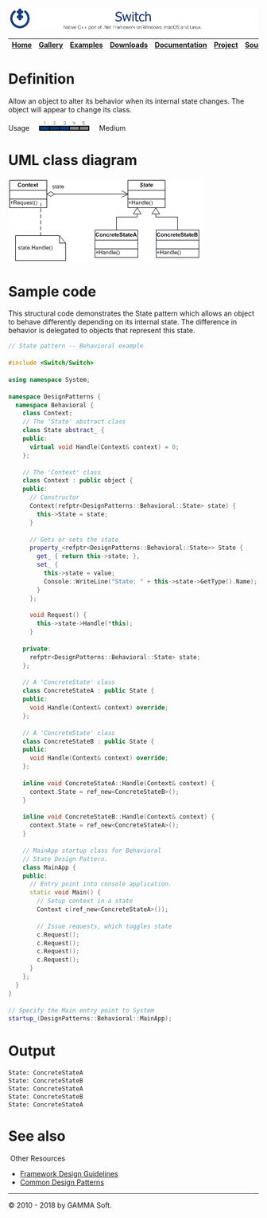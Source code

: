 ![Switch Header](Pictures/SwitchNativeC++port.png)

| [Home](Home.md) | [Gallery](Gallery.md) | [Examples](Examples.md) | [Downloads](Downloads.md) | [Documentation](Documentation.md) | [Project](https://sourceforge.net/projects/switchpro) | [Source](https://github.com/gammasoft71/switch) | [License](License.md) | [Contact](Contact.md) | [GAMMA Soft](https://gammasoft71.wixsite.com/gammasoft) |
|-----------------|-----------------------|-------------------------|-------------------------|-----------------------------------|-------------------------------------------------------|-------------------------------------------------|-----------------------|-----------------------|---------------------------------------------------------|

# Definition

Allow an object to alter its behavior when its internal state changes. The object will appear to change its class.

Usage     ![Usage](Pictures/Usage3.png)     Medium

# UML class diagram

![AbstractFactory](Pictures/DesignPatterns/state.gif)

# Sample code

This structural code demonstrates the State pattern which allows an object to behave differently depending on its internal state. The difference in behavior is delegated to objects that represent this state.

```c++
// State pattern -- Behavioral example
 
#include <Switch/Switch>
 
using namespace System;
 
namespace DesignPatterns {
  namespace Behavioral {
    class Context;
    // The 'State' abstract class
    class State abstract_ {
    public:
      virtual void Handle(Context& context) = 0;
    };
 
    // The 'Context' class
    class Context : public object {
    public:
      // Constructor
      Context(refptr<DesignPatterns::Behavioral::State> state) {
        this->State = state;
      }
      
      // Gets or sets the state
      property_<refptr<DesignPatterns::Behavioral::State>> State {
        get_ { return this->state; },
        set_ {
          this->state = value;
          Console::WriteLine("State: " + this->state->GetType().Name);
        }
      };
      
      void Request() {
        this->state->Handle(*this);
      }
 
    private:
      refptr<DesignPatterns::Behavioral::State> state;
    };
    
    // A 'ConcreteState' class
    class ConcreteStateA : public State {
    public:
      void Handle(Context& context) override;
    };
    
    // A 'ConcreteState' class
    class ConcreteStateB : public State {
    public:
      void Handle(Context& context) override;
    };
 
    inline void ConcreteStateA::Handle(Context& context) {
      context.State = ref_new<ConcreteStateB>();
    }
 
    inline void ConcreteStateB::Handle(Context& context) {
      context.State = ref_new<ConcreteStateA>();
    }
 
    // MainApp startup class for Behavioral
    // State Design Pattern.
    class MainApp {
    public:
      // Entry point into console application.
      static void Main() {
        // Setup context in a state
        Context c(ref_new<ConcreteStateA>());
        
        // Issue requests, which toggles state
        c.Request();
        c.Request();
        c.Request();
        c.Request();
      }
    };
  }
}
 
// Specify the Main entry point to System
startup_(DesignPatterns::Behavioral::MainApp);
```

# Output

```
State: ConcreteStateA
State: ConcreteStateB
State: ConcreteStateA
State: ConcreteStateB
State: ConcreteStateA
```

# See also
​
Other Resources

* [Framework Design Guidelines](FrameworkDesignGuidelines.md)
* [Common Design Patterns](CommonDesignPatterns.md)

______________________________________________________________________________________________

© 2010 - 2018 by GAMMA Soft.
